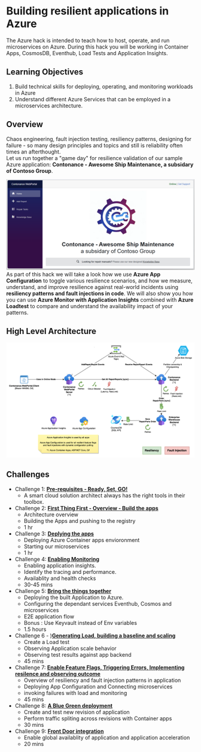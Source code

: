 # Building resilient applications in Azure

The Azure hack is intended to teach how to host, operate, and run microservices on Azure. During this hack you will be working in Container Apps, CosmosDB, Eventhub, Load Tests and Application Insights.


## Learning Objectives

1. Build technical skills for deploying, operating, and monitoring workloads in Azure
2. Understand different Azure Services that can be employed in a microservices architecture.

## Overview
Chaos engineering, fault injection testing, resiliency patterns, designing for failure - so many design principles and topics and still is reliability often times an afterthought.  
Let us run together a "game day" for resilience validation of our sample Azure application: **Contonance - Awesome Ship Maintenance, a subsidary of Contoso Group**.

![Sample UI](img/sample_ui.png)
As part of this hack we will take a look how we use **Azure App Configuration** to toggle various resilience scenarios, and how we measure, understand, and improve resilience against real-world incidents using **resiliency patterns and fault injections in code**.
We will also show you how you can use **Azure Monitor with Application Insights** combined with **Azure Loadtest** to compare and understand the availability impact of your patterns.


## High Level Architecture

![High Level Architecture Diagram showing Azure Services used, resiliency patterns and fault injections](img/appArc.png)


## Challenges

- Challenge 1: **[Pre-requisites - Ready, Set, GO!](modules/module-1/readme.md)**
  - A smart cloud solution architect always has the right tools in their toolbox. 
- Challenge 2: **[First Thing First -  Overview - Build the apps ](modules/module-2/readme.md)**
  - Architecture overview
  - Building the Apps and pushing to the registry
  - 1 hr
- Challenge 3: **[Deplying the apps](modules/module-3/readme.md)**
  - Deploying Azure Container apps envioronment
  - Starting our microservices 
  - 1 hr
- Challenge 4: **[Enabling Monitoring ](modules/module-5/readme.md)**
  - Enabling application insights. 
  - Identify the tracing and performance.  
  - Availablity and health checks
  - 30-45 mins
- Challenge 5: **[ Bring the things together ](modules/module-4/readme.md)**
  - Deploying the built Application to Azure. 
  - Configuring the dependant services Eventhub, Cosmos and microservices
  - E2E application flow
  - Bonus : Use Keyvault instead of Env variables 
  - 1.5 hours 
- Challenge 6 - )**[Generating Load, building a baseline and scaling](modules/module-6/readme.md)**
  - Create a Load test
  - Observing Application scale behavior 
  - Observing test results against app backend
  - 45 mins
- Challenge 7: **[Enable Feature Flags, Triggering Errors, Implementing resilence and observing outcome](modules/module-7/readme.md)**
  - Overview of resiliency and fault injection patterns in application
  - Deploying App Configuration and Connecting microservices
  - invoking failures with load and monitoring
  - 45 mins
- Challenge 8: **[ A Blue Green deployment](modules/module-8/readme.md)**
  - Create and test new revision of application
  - Perform traffic spliting across revisions with Container apps 
  - 30 mins
- Challenge 9: **[ Front Door integration](module-/readme.md)**
  - Enable global availablity of application and application acceleration 
  - 20 mins
 